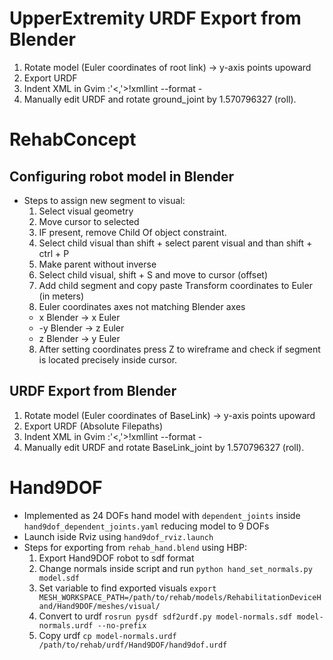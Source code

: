 # UpperExtremity URDF Export from Blender
1. Rotate model (Euler coordinates of root link) -> y-axis points upoward
2. Export URDF
3. Indent XML in Gvim  :'<,'>!xmllint --format -
3. Manually edit URDF and rotate ground_joint by 1.570796327 (roll).

# RehabConcept
## Configuring robot model in Blender
- Steps to assign new segment to visual:
  1. Select visual geometry
  2. Move cursor to selected
  3. IF present, remove Child Of object constraint.
  3. Select child visual than shift + select parent visual and than
  shift + ctrl + P
  4. Make parent without inverse
  5. Select child visual, shift + S and move to cursor (offset)
  6. Add child segment and copy paste Transform coordinates to Euler (in
     meters)
  7. Euler coordinates axes not matching Blender axes
    - x Blender -> x Euler
    - -y Blender -> z Euler
    - z Blender -> y Euler
  8. After setting coordinates press Z to wireframe and check if segment is
     located precisely inside cursor.

## URDF Export from Blender
1. Rotate model (Euler coordinates of BaseLink) -> y-axis points upoward
2. Export URDF (Absolute Filepaths)
3. Indent XML in Gvim  :'<,'>!xmllint --format -
3. Manually edit URDF and rotate BaseLink_joint by 1.570796327 (roll).

# Hand9DOF
- Implemented as 24 DOFs hand model with `dependent_joints` inside `hand9dof_dependent_joints.yaml` reducing model to 9 DOFs
- Launch iside Rviz using `hand9dof_rviz.launch`
- Steps for exporting from `rehab_hand.blend` using HBP:
  1. Export Hand9DOF robot to sdf format
  2. Change normals inside script and run `python hand_set_normals.py model.sdf`
  3. Set variable to find exported visuals `export MESH_WORKSPACE_PATH=/path/to/rehab/models/RehabilitationDeviceHand/Hand9DOF/meshes/visual/`
  4. Convert to urdf `rosrun pysdf sdf2urdf.py model-normals.sdf model-normals.urdf --no-prefix`
  5. Copy urdf `cp model-normals.urdf /path/to/rehab/urdf/Hand9DOF/hand9dof.urdf`
